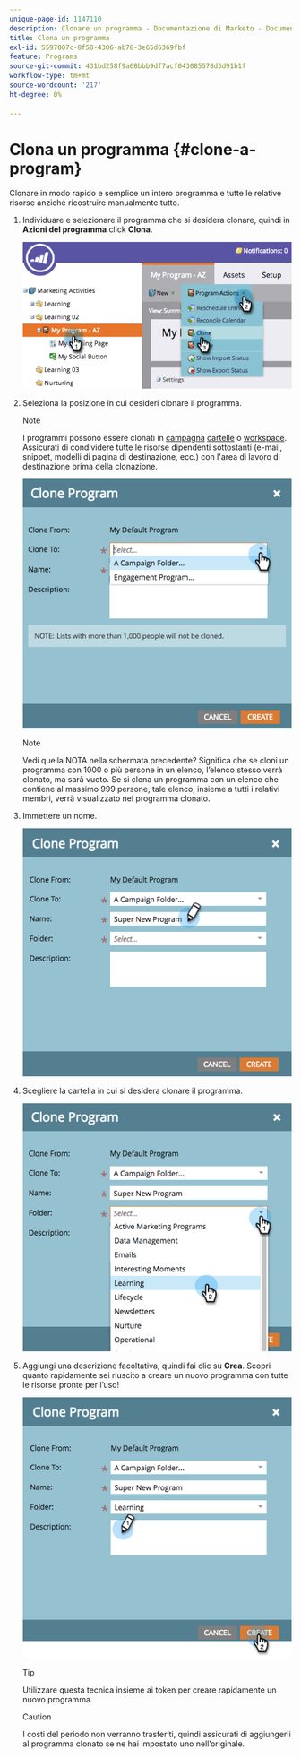 ```yaml
---
unique-page-id: 1147110
description: Clonare un programma - Documentazione di Marketo - Documentazione del prodotto
title: Clona un programma
exl-id: 5597007c-8f58-4306-ab78-3e65d6369fbf
feature: Programs
source-git-commit: 431bd258f9a68bbb9df7acf043085578d3d91b1f
workflow-type: tm+mt
source-wordcount: '217'
ht-degree: 0%

---
```


# Clona un programma {#clone-a-program}

Clonare in modo rapido e semplice un intero programma e tutte le relative risorse anziché ricostruire manualmente tutto.

1. Individuare e selezionare il programma che si desidera clonare, quindi in **Azioni del programma** click **Clona**.

   ![](assets/image2014-9-5-14-3a31-3a49.png)

1. Seleziona la posizione in cui desideri clonare il programma.

   >[!NOTE]
   >
   >I programmi possono essere clonati in [campagna](/help/marketo/product-docs/core-marketo-concepts/miscellaneous/create-new-campaign-folder.md) [cartelle](/help/marketo/product-docs/core-marketo-concepts/miscellaneous/create-new-campaign-folder.md) o [workspace](/help/marketo/product-docs/administration/workspaces-and-person-partitions/create-a-new-workspace.md). Assicurati di condividere tutte le risorse dipendenti sottostanti (e-mail, snippet, modelli di pagina di destinazione, ecc.) con l&#39;area di lavoro di destinazione prima della clonazione.

   ![](assets/cloneto.png)

   >[!NOTE]
   >
   >Vedi quella NOTA nella schermata precedente? Significa che se cloni un programma con 1000 o più persone in un elenco, l’elenco stesso verrà clonato, ma sarà vuoto. Se si clona un programma con un elenco che contiene al massimo 999 persone, tale elenco, insieme a tutti i relativi membri, verrà visualizzato nel programma clonato.

1. Immettere un nome.

   ![](assets/cloneprogramname.png)

1. Scegliere la cartella in cui si desidera clonare il programma.

   ![](assets/choosefolderclone.png)

1. Aggiungi una descrizione facoltativa, quindi fai clic su **Crea**. Scopri quanto rapidamente sei riuscito a creare un nuovo programma con tutte le risorse pronte per l’uso!

   ![](assets/createclone.png)

   >[!TIP]
   >
   >Utilizzare questa tecnica insieme ai token per creare rapidamente un nuovo programma.

   >[!CAUTION]
   >
   >I costi del periodo non verranno trasferiti, quindi assicurati di aggiungerli al programma clonato se ne hai impostato uno nell’originale.
